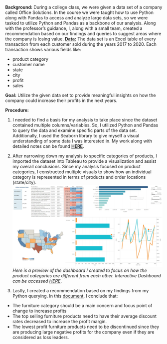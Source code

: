 **Background:**
During a college class, we were given a data set of a company called Office Solutions. In the course we were taught how to use Python along with Pandas to access and analyze large data sets, so we were tasked to utilize Python and Pandas as a backbone of our analysis. Along with the professor’s guidance, I, along with a small team, created a recommendation based on our findings and queries to suggest areas where the company is losing value. 
[**Data:**](https://github.com/GabeTurtles/Gabryl-Reyes-Projects/blob/main/Data%20Visualization/TableauSalesData.xlsx)
The data set is an Excel table of every transaction from each customer sold during the years 2017 to 2020. 
Each transaction shows various fields like:
- product category
- customer name
- state
- city
- profit
- sales 

**Goal:** Utilize the given data set to provide meaningful insights on how the company could increase their profits in the next years.

**Procedure:**
1. I needed to find a basis for my analysis to take place since the dataset contained multiple columns/variables. So, I utilized Python and Pandas to query the data and examine specific parts of the data set. Additionally, I used the Seaborn library to give myself a visual understanding of some data I was interested in. My work along with detailed notes can be found [**HERE**](https://github.com/GabeTurtles/Gabryl-Reyes-Projects/blob/main/Data%20Visualization/Office_Solutions_Python.ipynb).

2. After narrowing down my analysis to specific categories of products, I imported the dataset into Tableau to provide a visualization and assist my overall conclusions. Since my analysis focused on product categories, I constructed multiple visuals to show how an individual category is represented in terms of products and order locations (state/city). 
![alt text](https://github.com/GabeTurtles/Gabryl-Reyes-Projects/blob/main/Data%20Visualization/OfficeSolutionsDash.jpg?raw=true)
*Here is a preview of the dashboard I created to focus on how the product categories are different from each other. Interactive Dashboard can be accessed [HERE](https://public.tableau.com/views/OfficeSolutionsDataViz/Dashie?:language=en-US&publish=yes&:display_count=n&:origin=viz_share_link)*.
3. Lastly, I created a recommendation based on my findings from my Python querying. In this [document](https://github.com/GabeTurtles/Gabryl-Reyes-Projects/blob/main/Data%20Visualization/Office%20Solutions%20Team%20Recommendation.pdf), I conclude that:
- The furniture category should be a main concern and focus point of change to increase profits
- The top selling furniture products need to have their average discount rates decreased to increase the profit margin.
- The lowest profit furniture products need to be discontinued since they are producing large negative profits for the company even if they are considered as loss leaders.
